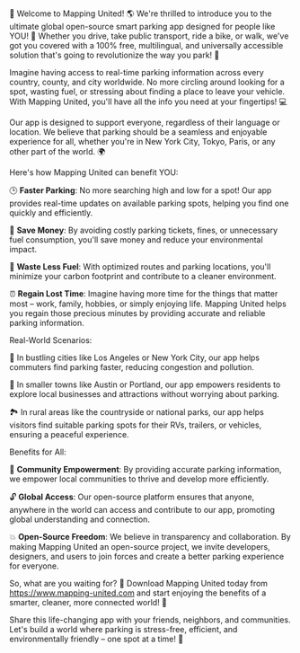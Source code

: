🎉 Welcome to Mapping United! 🌎️ We're thrilled to introduce you to the ultimate global open-source smart parking app designed for people like YOU! 💪 Whether you drive, take public transport, ride a bike, or walk, we've got you covered with a 100% free, multilingual, and universally accessible solution that's going to revolutionize the way you park! 🚗

Imagine having access to real-time parking information across every country, county, and city worldwide. No more circling around looking for a spot, wasting fuel, or stressing about finding a place to leave your vehicle. With Mapping United, you'll have all the info you need at your fingertips! 💻

Our app is designed to support everyone, regardless of their language or location. We believe that parking should be a seamless and enjoyable experience for all, whether you're in New York City, Tokyo, Paris, or any other part of the world. 🌍️

Here's how Mapping United can benefit YOU:

🕒 **Faster Parking**: No more searching high and low for a spot! Our app provides real-time updates on available parking spots, helping you find one quickly and efficiently.

💸 **Save Money**: By avoiding costly parking tickets, fines, or unnecessary fuel consumption, you'll save money and reduce your environmental impact.

🌟 **Waste Less Fuel**: With optimized routes and parking locations, you'll minimize your carbon footprint and contribute to a cleaner environment.

⏰ **Regain Lost Time**: Imagine having more time for the things that matter most – work, family, hobbies, or simply enjoying life. Mapping United helps you regain those precious minutes by providing accurate and reliable parking information.

Real-World Scenarios:

🚗 In bustling cities like Los Angeles or New York City, our app helps commuters find parking faster, reducing congestion and pollution.

🚌 In smaller towns like Austin or Portland, our app empowers residents to explore local businesses and attractions without worrying about parking.

🏞️ In rural areas like the countryside or national parks, our app helps visitors find suitable parking spots for their RVs, trailers, or vehicles, ensuring a peaceful experience.

Benefits for All:

🌈 **Community Empowerment**: By providing accurate parking information, we empower local communities to thrive and develop more efficiently.

🔓 **Global Access**: Our open-source platform ensures that anyone, anywhere in the world can access and contribute to our app, promoting global understanding and connection.

💥 **Open-Source Freedom**: We believe in transparency and collaboration. By making Mapping United an open-source project, we invite developers, designers, and users to join forces and create a better parking experience for everyone.

So, what are you waiting for? 🎉 Download Mapping United today from https://www.mapping-united.com and start enjoying the benefits of a smarter, cleaner, more connected world! 🌟

Share this life-changing app with your friends, neighbors, and communities. Let's build a world where parking is stress-free, efficient, and environmentally friendly – one spot at a time! 🚀